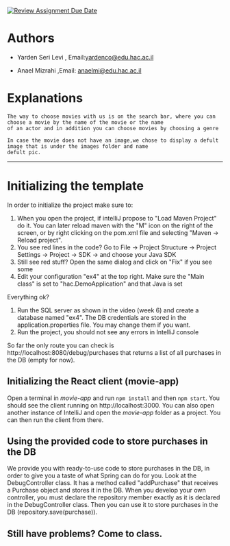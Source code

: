 [![Review Assignment Due Date](https://classroom.github.com/assets/deadline-readme-button-24ddc0f5d75046c5622901739e7c5dd533143b0c8e959d652212380cedb1ea36.svg)](https://classroom.github.com/a/7Tmn2VQK)

# Authors

* Yarden Seri Levi , Email:yardenco@edu.hac.ac.il

* Anael Mizrahi ,Email: anaelmi@edu.hac.ac.il

# Explanations

    The way to choose movies with us is on the search bar, where you can choose a movie by the name of the movie or the name
    of an actor and in addition you can choose movies by choosing a genre

    In case the movie does not have an image,we chose to display a defult image that is under the images folder and name
    defult pic.

   

---------------------

# Initializing the template

In order to initialize the project make sure to:

1. When you open the project, if intelliJ propose to "Load Maven Project" do it. You can later reload maven with the "M"
   icon on the right of the screen, or by right clicking on the pom.xml file and selecting "Maven -> Reload project".
2. You see red lines in the code? Go to File -> Project Structure -> Project Settings -> Project -> SDK -> and choose
   your Java SDK
3. Still see red stuff? Open the same dialog and click on "Fix" if you see some
4. Edit your configuration "ex4" at the top right. Make sure the "Main class" is set to "hac.DemoApplication" and that
   Java is set

Everything ok?

1. Run the SQL server as shown in the video (week 6) and create a database named "ex4". The DB credentials are stored in
   the application.properties file. You may change them if you want.
2. Run the project, you should not see any errors in IntelliJ console

So far the only route you can check is http://localhost:8080/debug/purchases
that returns a list of all purchases in the DB (empty for now).

## Initializing the React client (movie-app)

Open a terminal in *movie-app* and run `npm install` and then `npm start`. You should see the client running
on http://localhost:3000.
You can also open another instance of IntelliJ and open the *movie-app* folder as a project. You can then run the client
from there.

## Using the provided code to store purchases in the DB

We provide you with ready-to-use code to store purchases in the DB, in order to give you a taste of what Spring can do
for you.
Look at the DebugController class. It has a method called "addPurchase" that receives a Purchase object and stores it in
the DB.
When you develop your own controller, you must declare the repository member exactly as it is declared in the
DebugController class.
Then you can use it to store purchases in the DB (repository.save(purchase)).

## Still have problems? Come to class.
